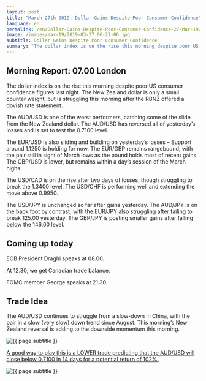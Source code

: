 ```yaml
---
layout: post
title: "March 27th 2019: Dollar Gains Despite Poor Consumer Confidence"
language: en
permalink: /en/Dollar-Gains-Despite-Poor-Consumer-Confidence-27-Mar-19/
image: /images/mar-19/2019-03-27_06-27-06.jpg
subtitle: Dollar Gains Despite Poor Consumer Confidence
summary: "The dollar index is on the rise this morning despite poor US consumer confidence figures last night. The New Zealand dollar is only a small counter weight, but is struggling this morning after the RBNZ offered a dovish rate statement"
---
```

## Morning Report: 07.00 London

The dollar index is on the rise this morning despite poor US consumer confidence figures last night. The New Zealand dollar is only a small counter weight, but is struggling this morning after the RBNZ offered a dovish rate statement. 

The AUD/USD is one of the worst performers, catching some of the slide from the New Zealand dollar. The AUD/USD has reversed all of yesterday’s losses and is set to test the 0.7100 level. 

The EUR/USD is also sliding and building on yesterday’s losses – Support around 1.1250 is holding for now. The EUR/GBP remains rangebound, with the pair still in sight of March lows as the pound holds most of recent gains. The GBP/USD is lower, but remains within a day’s session of the March highs. 

The USD/CAD is on the rise after two days of losses, though struggling to break the 1.3400 level. The USD/CHF is performing well and extending the move above 0.9950. 

The USD/JPY is unchanged so far after gains yesterday. The AUD/JPY is on the back foot by contrast, with the EUR/JPY also struggling after failing to break 125.00 yesterday. The GBP/JPY is posting smaller gains after falling below the 146.00 level. 

## Coming up today

ECB President Draghi speaks at 08.00. 

At 12.30, we get Canadian trade balance. 

FOMC member George speaks at 21.30. 

## Trade Idea

The AUD/USD continues to struggle from a slow-down in China, with the pair in a slow (very slow) down trend since August. This morning’s New Zealand reversal is adding to the downside momentum this morning.

<img class="post-image" src="{{ site.url }}/images/mar-19/2019-03-27_06-27-06.jpg" alt="{{ page.subtitle }}" title="{{ page.subtitle }}">

<a href="%LINK%%?currency=GBP&market=forex&underlying=frxAUDUSD&formname=higherlower&duration_amount=14&duration_units=d&amount=10&amount_type=stake&expiry_type=duration&barrier=0.7100" target="_blank" rel="noopener noreferrer nofollow">A good way to play this is a LOWER trade predicting that the AUD/USD will close below 0.7100 in 14 days for a potential return of 102%.</a>

<img class="post-image" src="{{ site.url }}/images/mar-19/2019-03-27_06-30-00.jpg" alt="{{ page.subtitle }}" title="{{ page.subtitle }}">